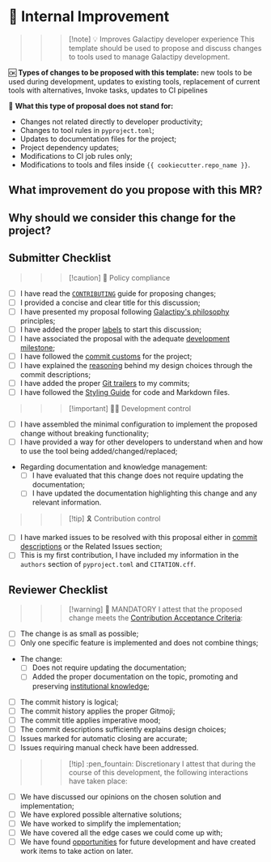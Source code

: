 # :bullettrain_side: Internal Improvement

>>> [!note] :bulb: Improves Galactipy developer experience
This template should be used to propose and discuss changes to tools used to manage Galactipy development.

:ok: **Types of changes to be proposed with this template:** new tools to be used during development, updates to existing tools, replacement of current tools with alternatives, Invoke tasks, updates to CI pipelines

:no_good: **What this type of proposal does not stand for:**

- Changes not related directly to developer productivity;
- Changes to tool rules in `pyproject.toml`;
- Updates to documentation files for the project;
- Project dependency updates;
- Modifications to CI job rules only;
- Modifications to tools and files inside `{{ cookiecutter.repo_name }}`.
>>>

## What improvement do you propose with this MR?

<!-- Describe WHAT your proposal refers to, with as much detail as possible -->

## Why should we consider this change for the project?

<!--
  Defend the reasons why this improvement is important moving forward
  What is the motivation for proposing the improvement in question?
  What benefits does it bring to developers?
  What would be considered a successful outcome for this development from your perspective?

  Feel free to bring some of your personal experience as a Galactipy user to let us understand the circumstances that led to this proposal
-->

## Submitter Checklist

<!--
  Mark complying items as they are delivered with `[x]`
  Single out unnecessary or unworkable items with `[~]`
-->

>>> [!caution] :scroll: Policy compliance

- [ ] I have read the [`CONTRIBUTING`][1] guide for proposing changes;
- [ ] I provided a concise and clear title for this discussion;
- [ ] I have presented my proposal following [Galactipy's philosophy][2] principles;
- [ ] I have added the proper [labels][3] to start this discussion;
- [ ] I have associated the proposal with the adequate [development milestone][4];
- [ ] I have followed the [commit customs][5] for the project;
- [ ] I have explained the [reasoning][6] behind my design choices through the commit descriptions;
- [ ] I have added the proper [Git trailers][7] to my commits;
- [ ] I have followed the [Styling Guide][8] for code and Markdown files.
>>>

>>> [!important] :technologist: Development control

- [ ] I have assembled the minimal configuration to implement the proposed change without breaking functionality;
- [ ] I have provided a way for other developers to understand when and how to use the tool being added/changed/replaced;
- Regarding documentation and knowledge management: <!-- Pick only one -->
  - [ ] I have evaluated that this change does not require updating the documentation;
  - [ ] I have updated the documentation highlighting this change and any relevant information.
>>>

>>> [!tip] :reminder_ribbon: Contribution control

- [ ] I have marked issues to be resolved with this proposal either in [commit descriptions][9] or the Related Issues section;
- [ ] This is my first contribution, I have included my information in the `authors` section of `pyproject.toml` and `CITATION.cff`.
>>>

[1]: https://gitlab.com/galactipy/galactipy/-/blob/master/CONTRIBUTING.md#speaking_head-proposing-changes-as-a-developer
[2]: https://gitlab.com/galactipy/galactipy/-/blob/master/CONTRIBUTING.md#book-our-philosophy
[3]: https://gitlab.com/galactipy/galactipy/-/labels
[4]: https://gitlab.com/galactipy/galactipy/-/milestones
[5]: https://gitlab.com/galactipy/galactipy/-/blob/master/CONTRIBUTING.md#commit-customs
[6]: https://gitlab.com/galactipy/galactipy/-/blob/master/CONTRIBUTING.md#say-why-not-just-what
[7]: https://gitlab.com/galactipy/galactipy/-/blob/master/CONTRIBUTING.md#git-trailers
[8]: https://gitlab.com/galactipy/galactipy/-/blob/master/CONTRIBUTING.md#styling
[9]: https://docs.gitlab.com/user/project/issues/managing_issues/#closing-issues-automatically

## Reviewer Checklist

>>> [!warning] :passport_control: MANDATORY
I attest that the proposed change meets the [Contribution Acceptance Criteria][10]:

- [ ] The change is as small as possible;
- [ ] Only one specific feature is implemented and does not combine things;
- The change: <!-- Pick only one -->
  - [ ] Does not require updating the documentation;
  - [ ] Added the proper documentation on the topic, promoting and preserving [institutional knowledge][11];
- [ ] The commit history is logical;
- [ ] The commit history applies the proper Gitmoji;
- [ ] The commit title applies imperative mood;
- [ ] The commit descriptions sufficiently explains design choices;
- [ ] Issues marked for automatic closing are accurate;
- [ ] Issues requiring manual check have been addressed.
>>>

>>> [!tip] :pen_fountain: Discretionary
I attest that during the course of this development, the following interactions have taken place:

- [ ] We have discussed our opinions on the chosen solution and implementation;
- [ ] We have explored possible alternative solutions;
- [ ] We have worked to simplify the implementation;
- [ ] We have covered all the edge cases we could come up with;
- [ ] We have found [opportunities][12] for future development and have created work items to take action on later.
>>>

[10]: https://gitlab.com/galactipy/galactipy/-/blob/master/CONTRIBUTING.md#contribution-acceptance-criteria
[11]: https://www.teachfloor.com/elearning-glossary/institutional-knowledge
[12]: https://gitlab.com/galactipy/galactipy/-/blob/master/CONTRIBUTING.md#sharing-insights-drives-progress
